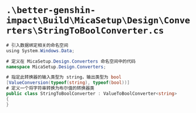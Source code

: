 # `.\better-genshin-impact\Build\MicaSetup\Design\Converters\StringToBoolConverter.cs`

```cs
# 引入数据绑定相关的命名空间
﻿using System.Windows.Data;

# 定义在 MicaSetup.Design.Converters 命名空间中的代码
namespace MicaSetup.Design.Converters;

# 指定此转换器的输入类型为 string，输出类型为 bool
[ValueConversion(typeof(string), typeof(bool))]
# 定义一个将字符串转换为布尔值的转换器类
public class StringToBoolConverter : ValueToBoolConverter<string>
{
}
```